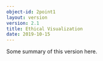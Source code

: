 ```yaml
---
object-id: 2point1
layout: version
version: 2.1
title: Ethical Visualization
date: 2019-10-15
---
```


Some summary of this version here.
